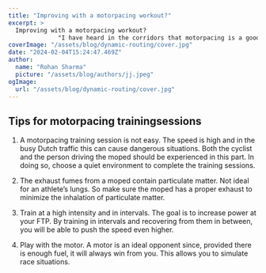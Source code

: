 ```yaml
---
title: "Improving with a motorpacing workout?"
excerpt: >
  Improving with a motorpacing workout?
              "I have heard in the corridors that motorpacing is a good method to get in shape faster. Is that true?" Motorpacing is already an ancient method of si
coverImage: "/assets/blog/dynamic-routing/cover.jpg"
date: "2024-02-04T15:24:47.469Z"
author:
  name: "Rohan Sharma"
  picture: "/assets/blog/authors/jj.jpeg"
ogImage:
  url: "/assets/blog/dynamic-routing/cover.jpg"
---
```


## Tips for motorpacing trainingsessions

1) A motorpacing training session is not easy. The speed is high and in the busy Dutch traffic this can cause dangerous situations. Both the cyclist and the person driving the moped should be experienced in this part. In doing so, choose a quiet environment to complete the training sessions.


2) The exhaust fumes from a moped contain particulate matter. Not ideal for an athlete’s lungs. So make sure the moped has a proper exhaust to minimize the inhalation of particulate matter.


3) Train at a high intensity and in intervals. The goal is to increase power at your FTP. By training in intervals and recovering from them in between, you will be able to push the speed even higher.


4) Play with the motor. A motor is an ideal opponent since, provided there is enough fuel, it will always win from you. This allows you to simulate race situations.
